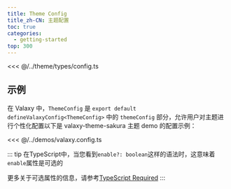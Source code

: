 ```yaml
---
title: Theme Config
title_zh-CN: 主题配置
toc: true
categories:
  - getting-started
top: 300
---
```


<<< @/../theme/types/config.ts

## 示例

在 Valaxy 中，`ThemeConfig` 是 `export default defineValaxyConfig<ThemeConfig>` 中的 `themeConfig` 部分，允许用户对主题进行个性化配置以下是 valaxy-theme-sakura 主题 demo 的配置示例：

<<< @/../demos/valaxy.config.ts

::: tip
在TypeScript中，当您看到`enable?: boolean`这样的语法时，这意味着`enable`属性是可选的

更多关于可选属性的信息，请参考[TypeScript Required](https://www.typescriptlang.org/docs/handbook/utility-types.html#requiredtype)
:::
